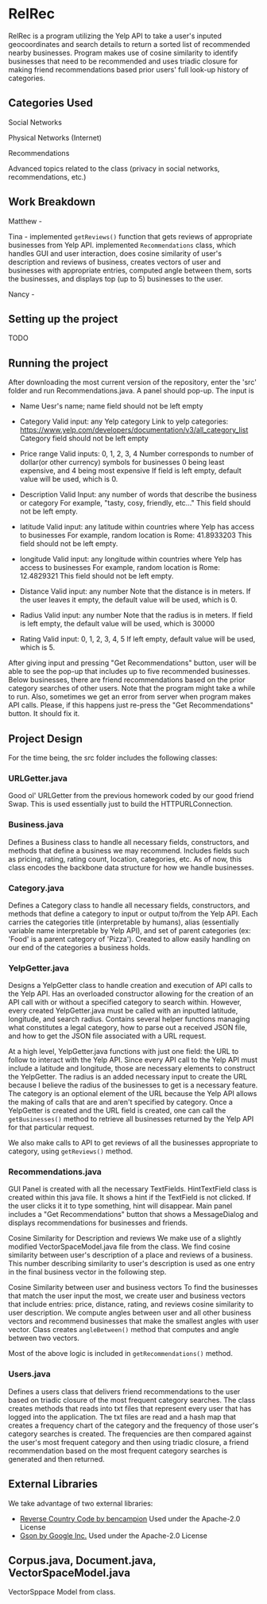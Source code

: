 # RelRec
RelRec is a program utilizing the Yelp API to take a user's inputed geocoordinates and search details to return a sorted list of recommended nearby businesses. Program makes use of cosine similarity to identify businesses that need to be recommended and uses triadic closure for making friend recommendations based prior users' full look-up history of categories. 


## Categories Used
Social Networks

Physical Networks (Internet)

Recommendations

Advanced topics related to the class (privacy in social networks, recommendations, etc.)


## Work Breakdown
Matthew - 

Tina - implemented ``getReviews()`` function that gets reviews of appropriate businesses from Yelp API.
       implemented ``Recommendations`` class, which handles GUI and user interaction, does cosine similarity
       of user's description and reviews of business, creates vectors of user and businesses with appropriate 
       entries, computed angle between them, sorts the businesses, and displays top (up to 5) businesses to the user. 


Nancy -

## Setting up the project
TODO


## Running the project
After downloading the most current version of the repository, enter the 'src' folder and run Recommendations.java. 
A panel should pop-up. The input is 
- Name
  Uesr's name; name field should not be left empty
  
- Category
  Valid input: any Yelp category
  Link to yelp categories: https://www.yelp.com/developers/documentation/v3/all_category_list
  Category field should not be left empty

- Price range
  Valid inputs: 0, 1, 2, 3, 4
  Number corresponds to number of dollar(or other currency) symbols for businesses
  0 being least expensive, and 4 being most expensive
  If field is left empty, default value will be used, which is 0.
  
- Description
  Valid Input: any number of words that describe the business or category
  For example, "tasty, cosy, friendly, etc..."
  This field should not be left empty.

- latitude
  Valid input: any latitude within countries where Yelp has access to businesses
  For example, random location is Rome: 41.8933203
  This field should not be left empty.
  
- longitude
  Valid input: any longitude within countries where Yelp has access to businesses
  For example, random location is Rome: 12.4829321
  This field should not be left empty.

- Distance
  Valid input: any number
  Note that the distance is in meters. 
  If the user leaves it empty, the default value will be used,
  which is 0.
  
- Radius
  Valid input: any number
  Note that the radius is in meters. 
  If field is left empty, the default value will be used, which is 30000
  
- Rating
  Valid input: 0, 1, 2, 3, 4, 5
  If left empty, default value will be used, which is 5.


After giving input and pressing "Get Recommendations" button, user will be able to see 
the pop-up that includes up to five recommended businesses. Below businesses, there are 
friend recommendations based on the prior category searches of other users.
Note that the program might take a while to run. Also, sometimes we get an error from server
when program makes API calls. Please, if this happens just re-press the "Get Recommendations"
button. It should fix it. 


## Project Design
For the time being, the src folder includes the following classes:

### URLGetter.java
Good ol' URLGetter from the previous homework coded by our good friend Swap. This is used essentially just to build the HTTPURLConnection.

### Business.java
Defines a Business class to handle all necessary fields, constructors, and methods that define a business we may recommend. Includes fields such as pricing, rating, rating count, location, categories, etc. As of now, this class encodes the backbone data structure for how we handle businesses.

### Category.java
Defines a Category class to handle all necessary fields, constructors, and methods that define a category to input or output to/from the Yelp API. Each carries the categories title (interpretable by humans), alias (essentially variable name interpretable by Yelp API), and set of parent categories (ex: 'Food' is a parent category of 'Pizza'). Created to allow easily handling on our end of the categories a business holds.

### YelpGetter.java
Designs a YelpGetter class to handle creation and execution of API calls to the Yelp API. Has an overloaded constructor allowing for the creation of an API call with or without a specified category to search within. However, every created YelpGetter.java must be called with an inputted latitude, longitude, and search radius. Contains several helper functions managing what constitutes a legal category, how to parse out a received JSON file, and how to get the JSON file associated with a URL request.

At a high level, YelpGetter.java functions with just one field: the URL to follow to interact with the Yelp API. Since every API call to the Yelp API must include a latitude and longitude, those are necessary elements to construct the YelpGetter. The radius is an added necessary input to create the URL because I believe the radius of the businesses to get is a necessary feature. The category is an optional element of the URL because the Yelp API allows the making of calls that are and aren't specified by category. Once a YelpGetter is created and the URL field is created, one can call the ``getBusinesses()`` method to retrieve all businesses returned by the Yelp API for that particular request.

We also make calls to API to get reviews of all the businesses appropriate to category, using ``getReviews()`` method.

### Recommendations.java

GUI
Panel is created with all the necessary TextFields. HintTextField class is created within
this java file. It shows a hint if the TextField is not clicked. If the user clicks it it to
type something, hint will disappear. 
Main panel includes a "Get Recommendations" button that shows a MessageDialog and
displays recommendations for businesses and friends.

Cosine Similarity for Description and reviews
We make use of a slightly modified VectorSpaceModel.java file from the class. We find
cosine similarity between user's description of a place and reviews of a business.
This number describing similarity to user's description is used as one entry in the final
business vector in the following step.


Cosine Similarity between user and business vectors
To find the businesses that match the user input the most, we create user and business vectors that
include entries: price, distance, rating, and reviews cosine similarity to user description.
We compute angles between user and all other business vectors and recommend businesses
that make the smallest angles with user vector. 
Class creates ``angleBetween()`` method that computes and angle between
two vectors.

Most of the above logic is included in ``getRecommendations()`` method.


### Users.java
Defines a users class that delivers friend recommendations to the user based on triadic closure of the most frequent category searches. The class creates methods that reads into txt files that represent every user that has logged into the application. The txt files are read and a hash map that creates a frequency chart of the category and the frequency of those user's category searches is created. The frequencies are then compared against the user's most frequent category and then using triadic closure, a friend recommendation based on the most frequent category searches is generated and then returned.


## External Libraries
We take advantage of two external libraries:
* [Reverse Country Code by bencampion](https://github.com/bencampion/reverse-country-code)
Used under the Apache-2.0 License
* [Gson by Google Inc.](https://github.com/google/gson)
Used under the Apache-2.0 License

## Corpus.java, Document.java, VectorSpaceModel.java
VectorSppace Model from class.
